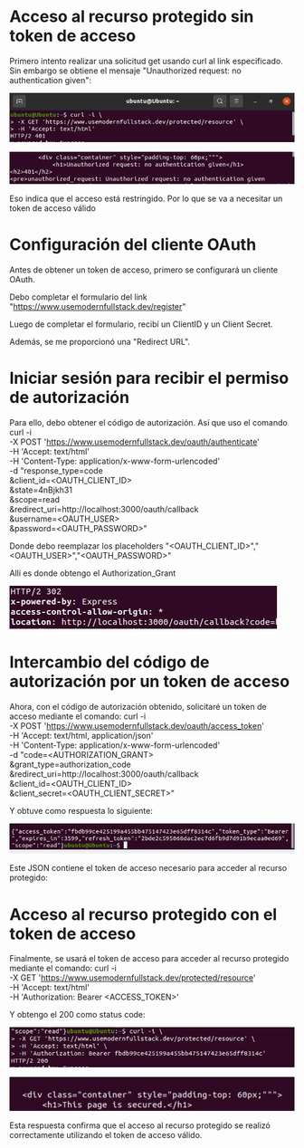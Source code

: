 # Acceso al recurso protegido sin token de acceso
Primero intento realizar una solicitud get usando curl al link especificado.
Sin embargo se obtiene el mensaje "Unauthorized request: no authentication given":

![](https://github.com/DianaLlamoca/C8288---ACTIVIDADES/blob/main/Imagenes/A16_1.JPG)

![](https://github.com/DianaLlamoca/C8288---ACTIVIDADES/blob/main/Imagenes/A16_2.JPG)


Eso indica que el acceso está restringido. Por lo que se va a necesitar un token de acceso válido

# Configuración del cliente OAuth

Antes de obtener un token de acceso, primero se configurará un cliente OAuth.

Debo completar el formulario del link "https://www.usemodernfullstack.dev/register"

Luego de completar el formulario, recibí un ClientID y un Client Secret.

Además, se me proporcionó una "Redirect URL".


# Iniciar sesión para recibir el permiso de autorización
Para ello, debo obtener el código de autorización.
Así que uso el comando
curl -i \
    -X POST 'https://www.usemodernfullstack.dev/oauth/authenticate' \
    -H 'Accept: text/html' \
    -H 'Content-Type: application/x-www-form-urlencoded' \
    -d "response_type=code\
&client_id=<OAUTH_CLIENT_ID>\
&state=4nBjkh31\
&scope=read\
&redirect_uri=http://localhost:3000/oauth/callback\
&username=<OAUTH_USER>\
&password=<OAUTH_PASSWORD>"

Donde debo reemplazar los placeholders "<OAUTH_CLIENT_ID>","<OAUTH_USER>","<OAUTH_PASSWORD>"

Allí es donde obtengo el Authorization_Grant

![](https://github.com/DianaLlamoca/C8288---ACTIVIDADES/blob/main/Imagenes/A16_3.JPG)

# Intercambio del código de autorización por un token de acceso

Ahora, con el código de autorización obtenido, solicitaré un token de acceso mediante
el comando:
curl -i \
    -X POST 'https://www.usemodernfullstack.dev/oauth/access_token' \
    -H 'Accept: text/html, application/json' \
    -H 'Content-Type: application/x-www-form-urlencoded' \
    -d "code=<AUTHORIZATION_GRANT>\
&grant_type=authorization_code\
&redirect_uri=http://localhost:3000/oauth/callback\
&client_id=<OAUTH_CLIENT_ID>\
&client_secret=<OAUTH_CLIENT_SECRET>"

Y obtuve como respuesta lo siguiente:

![](https://github.com/DianaLlamoca/C8288---ACTIVIDADES/blob/main/Imagenes/A16_4.JPG)

Este JSON contiene el token de acceso necesario para acceder al recurso protegido:

# Acceso al recurso protegido con el token de acceso

Finalmente, se usará el token de acceso para acceder al recurso protegido mediante el comando:
curl -i \
    -X GET 'https://www.usemodernfullstack.dev/protected/resource' \
    -H 'Accept: text/html' \
    -H 'Authorization: Bearer <ACCESS_TOKEN>'

Y obtengo el 200 como status code:

![](https://github.com/DianaLlamoca/C8288---ACTIVIDADES/blob/main/Imagenes/A16_5.JPG)

![](https://github.com/DianaLlamoca/C8288---ACTIVIDADES/blob/main/Imagenes/A16_6.JPG)

Esta respuesta confirma que el acceso al recurso protegido se realizó correctamente utilizando el token de acceso válido.



